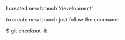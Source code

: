 I created new branch 'development'

to create new branch just follow the command:

$ git checkout -b <new branch name>